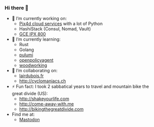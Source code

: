 ### Hi there 👋

- 🔭 I’m currently working on:
  - [Pix4d cloud services](https://github.com/Pix4D/) with a lot of Python
  - HashiStack (Consul, Nomad, Vault)
  - [GCE IPX 800](https://github.com/marcaurele/gce-ipx800)
- 🌱 I’m currently learning:
  - Rust
  - Golang
  - [pulumi](https://github.com/pulumi/pulumi)
  - [openpolicyagent](https://github.com/open-policy-agent/opa)
  - [woodworking](https://www.lairdubois.fr/@marcaurele)
- 👯 I’m collaborating on:
  - [lairdubois.fr](https://github.com/lairdubois)
  - <http://cyclomaniacs.ch>
- ⚡ Fun fact: I took 2 sabbatical years to travel and mountain bike the great divide (US):
  - <http://shakeyourlife.com>
  - <http://come-away-with.me>
  - <http://bikingthegreatdivide.com>
- Find me at:
  - [Mastodon](https://mastodon.social/@marcaurele)
